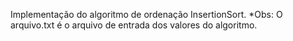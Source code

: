 Implementação do algoritmo de ordenação InsertionSort.
*Obs: O arquivo.txt é o arquivo de entrada dos valores do algoritmo.